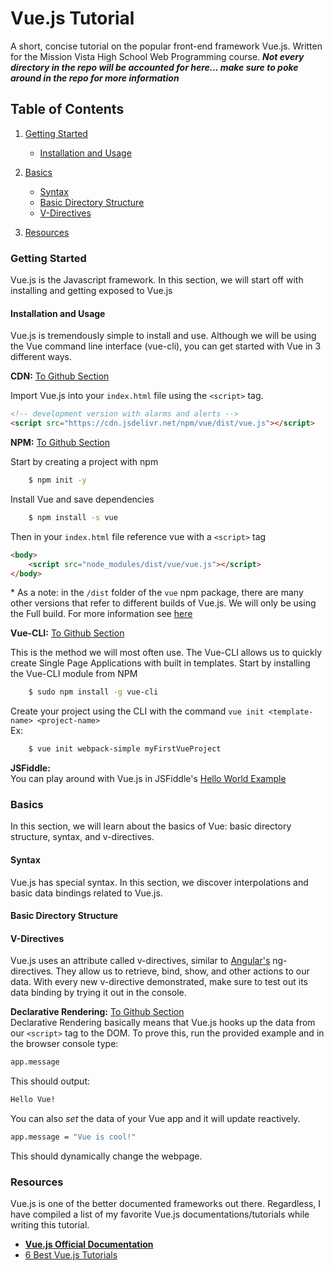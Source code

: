 # Vue.js Tutorial

A short, concise tutorial on the popular front-end framework Vue.js. Written for the Mission Vista High School Web Programming course. ***Not every directory in the repo will be accounted for here... make sure to poke around in the repo for more information***

## Table of Contents
1. [Getting Started](#getting-started)
   + [Installation and Usage](#installation-and-usage)
2. [Basics](#basics)
    + [Syntax](#syntax)
    + [Basic Directory Structure](#basic-directory-structure)
    + [V-Directives](#v-directives)

5. [Resources](#resources)


### Getting Started  
 Vue.js is the  Javascript framework. In this section, we will start off with installing and getting exposed to Vue.js
 
 #### Installation and Usage  
 Vue.js is tremendously simple to install and use. Although we will be using the Vue command line interface (vue-cli), you can get started with Vue in 3 different ways.
 
**CDN:** [To Github Section](https://github.com/MissionVistaCSClub/Vue.js-Tutorial/tree/master/GettingStarted/InstallationAndUsage/1.1.A)   

Import Vue.js into your `index.html` file using the `<script>` tag.  

```html
<!-- development version with alarms and alerts -->
<script src="https://cdn.jsdelivr.net/npm/vue/dist/vue.js"></script>
```
  
**NPM:**  [To Github Section](https://github.com/MissionVistaCSClub/Vue.js-Tutorial/tree/master/GettingStarted/InstallationAndUsage/1.1.B)   

Start by creating a project with npm
```bash 
	$ npm init -y
```
  
Install Vue and save dependencies
```bash
	$ npm install -s vue
```
  
Then in your `index.html` file reference vue with a `<script>` tag
``` html
<body>
	<script src="node_modules/dist/vue/vue.js"></script>
</body>
```
\* As a note: in the `/dist` folder of the `vue` npm package, there are many other versions that refer to different builds of Vue.js. We will only be using the Full build. For more information see [here](https://vuejs.org/v2/guide/installation.html#Explanation-of-Different-Builds)
  
  
**Vue-CLI:**  [To Github Section](https://github.com/MissionVistaCSClub/Vue.js-Tutorial/tree/master/GettingStarted/InstallationAndUsage/1.1.C)   

This is the method we will most often use. The Vue-CLI allows us to quickly create Single Page Applications with built in templates.
Start by installing the Vue-CLI module from NPM

```bash
	$ sudo npm install -g vue-cli
```

Create your project using the CLI with the command `vue init <template-name> <project-name>`  
Ex: 
```bash 
	$ vue init webpack-simple myFirstVueProject
```

  
**JSFiddle:**  
 You can play around with Vue.js in JSFiddle's [Hello World Example](https://jsfiddle.net/chrisvfritz/50wL7mdz/)


### Basics  
In this section, we will learn about the basics of Vue: basic directory structure, syntax, and v-directives.  

#### Syntax
Vue.js has special syntax. In this section, we discover interpolations and basic data bindings related to Vue.js.

#### Basic Directory Structure
#### V-Directives 
Vue.js uses an attribute called v-directives, similar to [Angular's](https://angular.io/) ng-directives. They allow us to retrieve, bind, show, and other actions to our data. With every new v-directive demonstrated, make sure to test out its data binding by trying it out in the console.

**Declarative Rendering:** [To Github Section](https://github.com/MissionVistaCSClub/Vue.js-Tutorial/tree/master/Basics/V-Directives/2.3.A)  
Declarative Rendering basically means that Vue.js hooks up the data from our `<script>` tag to the DOM. To prove this, run the provided example and in the browser console type: 
``` bash
app.message
```
This should output: 
```html 
Hello Vue! 
```

You can also *set* the data of your Vue app and it will update reactively.
``` bash
app.message = "Vue is cool!"
```
This should dynamically change the webpage.










### Resources  
 Vue.js is one of the better documented frameworks out there. Regardless, I have compiled a list of my favorite Vue.js documentations/tutorials while writing this tutorial.
   + **[Vue.js Official Documentation](https://vuejs.org/)**
   + [6 Best Vue.js Tutorials](https://medium.com/quick-code/top-tutorials-to-learn-vue-js-for-beginners-6c693e41091d)
    
